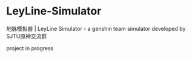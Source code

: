 # LeyLine-Simulator
地脉模拟器 | LeyLine Simulator - a genshin team simulator
developed by SJTU原神交流群

project in progress
